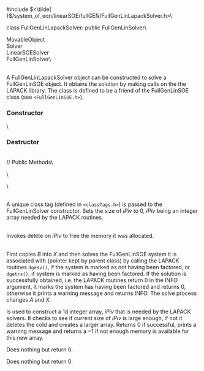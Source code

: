\
\#include
$<\tilde{ }$/system_of_eqn/linearSOE/fullGEN/FullGenLinLapackSolver.h$>$\

class FullGenLinLapackSolver: public FullGenLinSolver\

MovableObject\
Solver\
LinearSOESolver\
FullGenLinSolver\

\
A FullGenLinLapackSolver object can be constructed to solve a
FullGenLinSOE object. It obtains the solution by making calls on the the
LAPACK library. The class is defined to be a friend of the FullGenLinSOE
class (see  `<FullGenLinSOE.h>`).

### Constructor

\
### Destructor

\
// Public Methods\

\

\

\
A unique class tag (defined in  `<classTags.h>`) is passed to the
FullGenLinSolver constructor. Sets the size of *iPiv* to $0$, *iPiv*
being an integer array needed by the LAPACK routines.

\
Invokes delete on *iPiv* to free the memory it was allocated.

\
First copies $B$ into $X$ and then solves the FullGenLinSOE system it is
associated with (pointer kept by parent class) by calling the LAPACK
routines `dgesv()`, if the system is marked as not having been factored,
or `dgetrs()`, if system is marked as having been factored. If the
solution is successfully obtained, i.e. the LAPACK routines return $0$
in the INFO argument, it marks the system has having been factored and
returns $0$, otherwise it prints a warning message and returns INFO. The
solve process changes $A$ and $X$.

Is used to construct a 1d integer array, *iPiv* that is needed by the
LAPACK solvers. It checks to see if current size of *iPiv* is large
enough, if not it deletes the cold and creates a larger array. Returns
$0$ if successful, prints a warning message and returns a $-1$ if not
enough memory is available for this new array.

Does nothing but return $0$.

Does nothing but return $0$.
